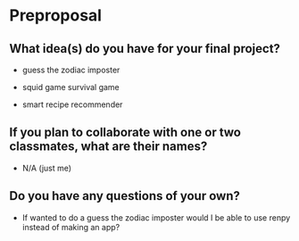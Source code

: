 # Preproposal

## What idea(s) do you have for your final project?

- guess the zodiac imposter

- squid game survival game

- smart recipe recommender

## If you plan to collaborate with one or two classmates, what are their names?

- N/A (just me)

## Do you have any questions of your own?

- If wanted to do a guess the zodiac imposter would I be able to use renpy instead of making an app?
